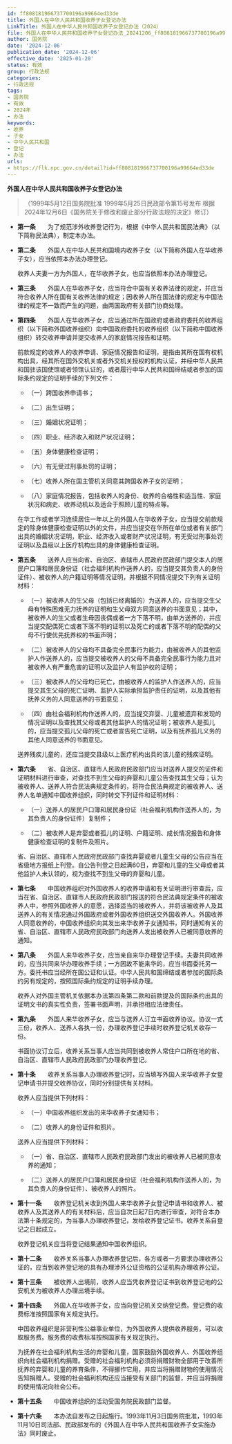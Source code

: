 ```yaml
---
id: ff808181966737700196a99664ed33de
title: 外国人在中华人民共和国收养子女登记办法
LinkTitle: 外国人在中华人民共和国收养子女登记办法（2024）
file: 外国人在中华人民共和国收养子女登记办法_20241206_ff808181966737700196a99664ed33de.docx
author: 国务院
date: '2024-12-06'
publication_date: '2024-12-06'
effective_date: '2025-01-20'
status: 有效
group: 行政法规
categories:
- 行政法规
tags:
- 国务院
- 有效
- 2024年
- 办法
keywords:
- 收养
- 子女
- 中华人民共和国
- 登记
- 办法
urls:
- https://flk.npc.gov.cn/detail?id=ff808181966737700196a99664ed33de
---
```


**外国人在中华人民共和国收养子女登记办法**

> （1999年5月12日国务院批准 1999年5月25日民政部令第15号发布 根据2024年12月6日《国务院关于修改和废止部分行政法规的决定》修订）

- **第一条**　　为了规范涉外收养登记行为，根据《中华人民共和国民法典》（以下简称民法典），制定本办法。

- **第二条**　　外国人在中华人民共和国境内收养子女（以下简称外国人在华收养子女），应当依照本办法办理登记。

  收养人夫妻一方为外国人，在华收养子女，也应当依照本办法办理登记。

- **第三条**　　外国人在华收养子女，应当符合中国有关收养法律的规定，并应当符合收养人所在国有关收养法律的规定；因收养人所在国法律的规定与中国法律的规定不一致而产生的问题，由两国政府有关部门协商处理。

- **第四条**　　外国人在华收养子女，应当通过所在国政府或者政府委托的收养组织（以下简称外国收养组织）向中国政府委托的收养组织（以下简称中国收养组织）转交收养申请并提交收养人的家庭情况报告和证明。

  前款规定的收养人的收养申请、家庭情况报告和证明，是指由其所在国有权机构出具，经其所在国外交机关或者外交机关授权的机构认证，并经中华人民共和国驻该国使馆或者领馆认证的，或者履行中华人民共和国缔结或者参加的国际条约规定的证明手续的下列文件：

  - （一）跨国收养申请书；

  - （二）出生证明；

  - （三）婚姻状况证明；

  - （四）职业、经济收入和财产状况证明；

  - （五）身体健康检查证明；

  - （六）有无受过刑事处罚的证明；

  - （七）收养人所在国主管机关同意其跨国收养子女的证明；

  - （八）家庭情况报告，包括收养人的身份、收养的合格性和适当性、家庭状况和病史、收养动机以及适合于照顾儿童的特点等。

  在华工作或者学习连续居住一年以上的外国人在华收养子女，应当提交前款规定的除身体健康检查证明以外的文件，并应当提交在华所在单位或者有关部门出具的婚姻状况证明，职业、经济收入或者财产状况证明，有无受过刑事处罚证明以及县级以上医疗机构出具的身体健康检查证明。

- **第五条**　　送养人应当向省、自治区、直辖市人民政府民政部门提交本人的居民户口簿和居民身份证（社会福利机构作送养人的，应当提交其负责人的身份证件）、被收养人的户籍证明等情况证明，并根据不同情况提交下列有关证明材料：

  - （一）被收养人的生父母（包括已经离婚的）为送养人的，应当提交生父母有特殊困难无力抚养的证明和生父母双方同意送养的书面意见；其中，被收养人的生父或者生母因丧偶或者一方下落不明，由单方送养的，并应当提交配偶死亡或者下落不明的证明以及死亡的或者下落不明的配偶的父母不行使优先抚养权的书面声明；

  - （二）被收养人的父母均不具备完全民事行为能力，由被收养人的其他监护人作送养人的，应当提交被收养人的父母不具备完全民事行为能力且对被收养人有严重危害的证明以及监护人有监护权的证明；

  - （三）被收养人的父母均已死亡，由被收养人的监护人作送养人的，应当提交其生父母的死亡证明、监护人实际承担监护责任的证明，以及其他有抚养义务的人同意送养的书面意见；

  - （四）由社会福利机构作送养人的，应当提交弃婴、儿童被遗弃和发现的情况证明以及查找其父母或者其他监护人的情况证明；被收养人是孤儿的，应当提交孤儿父母的死亡或者宣告死亡证明，以及有抚养孤儿义务的其他人同意送养的书面意见。

  送养残疾儿童的，还应当提交县级以上医疗机构出具的该儿童的残疾证明。

- **第六条**　　省、自治区、直辖市人民政府民政部门应当对送养人提交的证件和证明材料进行审查，对查找不到生父母的弃婴和儿童公告查找其生父母；认为被收养人、送养人符合民法典规定条件的，将符合民法典规定的被收养人、送养人名单通知中国收养组织，同时转交下列证件和证明材料：

  - （一）送养人的居民户口簿和居民身份证（社会福利机构作送养人的，为其负责人的身份证件）复制件；

  - （二）被收养人是弃婴或者孤儿的证明、户籍证明、成长情况报告和身体健康检查证明的复制件及照片。

  省、自治区、直辖市人民政府民政部门查找弃婴或者儿童生父母的公告应当在省级地方报纸上刊登。自公告刊登之日起满60日，弃婴和儿童的生父母或者其他监护人未认领的，视为查找不到生父母的弃婴和儿童。

- **第七条**　　中国收养组织对外国收养人的收养申请和有关证明进行审查后，应当在省、自治区、直辖市人民政府民政部门报送的符合民法典规定条件的被收养人中，参照外国收养人的意愿，选择适当的被收养人，并将该被收养人及其送养人的有关情况通过外国政府或者外国收养组织送交外国收养人。外国收养人同意收养的，中国收养组织向其发出来华收养子女通知书，同时通知有关的省、自治区、直辖市人民政府民政部门向送养人发出被收养人已被同意收养的通知。

- **第八条**　　外国人来华收养子女，应当亲自来华办理登记手续。夫妻共同收养的，应当共同来华办理收养手续；一方因故不能来华的，应当书面委托另一方。委托书应当经所在国公证和认证。中华人民共和国缔结或者参加的国际条约另有规定的，按照国际条约规定的证明手续办理。

  收养人对外国主管机关依据本办法第四条第二款和前款提及的国际条约出具的证明文书的真实性负责，签署书面声明，并承担相应法律责任。

- **第九条**　　外国人来华收养子女，应当与送养人订立书面收养协议。协议一式三份，收养人、送养人各执一份，办理收养登记手续时收养登记机关收存一份。

  书面协议订立后，收养关系当事人应当共同到被收养人常住户口所在地的省、自治区、直辖市人民政府民政部门办理收养登记。

- **第十条**　　收养关系当事人办理收养登记时，应当填写外国人来华收养子女登记申请书并提交收养协议，同时分别提供有关材料。

  收养人应当提供下列材料：

  - （一）中国收养组织发出的来华收养子女通知书；

  - （二）收养人的身份证件和照片。

  送养人应当提供下列材料：

  - （一）省、自治区、直辖市人民政府民政部门发出的被收养人已被同意收养的通知；

  - （二）送养人的居民户口簿和居民身份证（社会福利机构作送养人的，为其负责人的身份证件）、被收养人的照片。

- **第十一条**　　收养登记机关收到外国人来华收养子女登记申请书和收养人、被收养人及其送养人的有关材料后，应当自次日起7日内进行审查，对符合本办法第十条规定的，为当事人办理收养登记，发给收养登记证书。收养关系自登记之日起成立。

  收养登记机关应当将登记结果通知中国收养组织。

- **第十二条**　　收养关系当事人办理收养登记后，各方或者一方要求办理收养公证的，应当到收养登记地的具有办理涉外公证资格的公证机构办理收养公证。

- **第十三条**　　被收养人出境前，收养人应当凭收养登记证书到收养登记地的公安机关为被收养人办理出境手续。

- **第十四条**　　外国人在华收养子女，应当向登记机关交纳登记费。登记费的收费标准按照国家有关规定执行。

  中国收养组织是非营利性公益事业单位，为外国收养人提供收养服务，可以收取服务费。服务费的收费标准按照国家有关规定执行。

  为抚养在社会福利机构生活的弃婴和儿童，国家鼓励外国收养人、外国收养组织向社会福利机构捐赠。受赠的社会福利机构必须将捐赠财物全部用于改善所抚养的弃婴和儿童的养育条件，不得挪作它用，并应当将捐赠财物的使用情况告知捐赠人。受赠的社会福利机构还应当接受有关部门的监督，并应当将捐赠的使用情况向社会公布。

- **第十五条**　　中国收养组织的活动受国务院民政部门监督。

- **第十六条**　　本办法自发布之日起施行。1993年11月3日国务院批准，1993年11月10日司法部、民政部发布的《外国人在中华人民共和国收养子女实施办法》同时废止。
